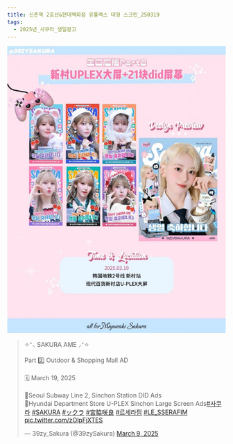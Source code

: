 ```yaml
---
title: 신촌역 2호선&현대백화점 유플렉스 대형 스크린_250319
tags:
  - 2025년_사쿠라_생일광고
---
```

<img src="assets/1741488064.jpg">
<blockquote class="twitter-tweet"><p lang="en" dir="ltr">✧⁺⸜ SAKURA AME ⸝⁺✧<br><br>Part 2️⃣ Outdoor &amp; Shopping Mall AD<br><br>🗓 March 19, 2025<br><br>📍Seoul Subway Line 2, Sinchon Station DID Ads<br>📍Hyundai Department Store U-PLEX Sinchon Large Screen Ads<a href="https://twitter.com/hashtag/%EC%82%AC%EC%BF%A0%EB%9D%BC?src=hash&amp;ref_src=twsrc%5Etfw">#사쿠라</a> <a href="https://twitter.com/hashtag/SAKURA?src=hash&amp;ref_src=twsrc%5Etfw">#SAKURA</a> <a href="https://twitter.com/hashtag/%E3%83%83%E3%82%AF%E3%83%A9?src=hash&amp;ref_src=twsrc%5Etfw">#ックラ</a> <a href="https://twitter.com/hashtag/%E5%AE%AE%E8%84%87%E5%92%B2%E8%89%AF?src=hash&amp;ref_src=twsrc%5Etfw">#宮脇咲良</a> <a href="https://twitter.com/hashtag/%EB%A5%B4%EC%84%B8%EB%9D%BC%ED%95%8C?src=hash&amp;ref_src=twsrc%5Etfw">#르세라핌</a> <a href="https://twitter.com/hashtag/LE_SSERAFIM?src=hash&amp;ref_src=twsrc%5Etfw">#LE_SSERAFIM</a> <a href="https://t.co/zOlpFjXTES">pic.twitter.com/zOlpFjXTES</a></p>&mdash; 39zy_Sakura (@39zySakura) <a href="https://twitter.com/39zySakura/status/1898563045129064468?ref_src=twsrc%5Etfw">March 9, 2025</a></blockquote><script async src="https://platform.twitter.com/widgets.js" charset="utf-8"></script>
